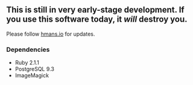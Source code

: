 ## This is still in very early-stage development. If you use this software today, it _will_ destroy you.

Please follow [hmans.io](http://hmans.io) for updates.


### Dependencies

* Ruby 2.1.1
* PostgreSQL 9.3
* ImageMagick

